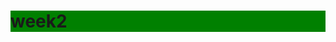 # week2
<html>
  <head>
    <meta charset="utf-8">
    <title>Opdracht week 2</title>
    <style>
      h1 {background:green;
        
      }
    </style>
  
  </head>
  <body>
    <h1>Inleiding</h1>
  </body>
</html>
